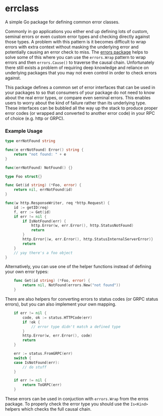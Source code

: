 # errclass
A simple Go package for defining common error classes.

Commonly in go applications you either end up defining lots of custom, seminal errors or even custom error types and checking directly against those types. A problem with this pattern is it becomes difficult to wrap errors with extra context without masking the underlying error and potentially causing an error check to miss. The [errors package](github.com/pkg/errors) helps to solve some of this where you can use the `errors.Wrap` pattern to wrap errors and then `errors.Cause()` to traverse the causal chain. Unfortunately there still exists a problem of requiring deep knowledge and reliance on underlying packages that you may not even control in order to check errors against.

This package defines a common set of error interfaces that can be used in your packages to so that consumers of your package do not need to know about the real error types, or compare even seminal errors. This enables users to worry about the kind of failure rather than its underlying type. These interfaces can be bubbled all the way up the stack to produce proper error codes (or wrapped and converted to another error code) in your RPC of choice (e.g. http or GRPC).

### Example Usage


```go
type errNotFound string

func(e errNotFound) Error() string {
	return "not found: " + e
}

func(errNotFound) NotFound() {}

type Foo struct{}

func Get(id string) (*Foo, error) {
	return nil, errNotFound(id)
}

func(w http.ResponseWriter, req *http.Request) {
	id := getID(req)
	f, err := Get(id)
	if err != nil {
		if IsNotFound(err) {
			http.Error(w, err.Error(), http.StatusNotFound)
			return
		}
		http.Error{(w, err.Error(), http.StatusInternalServerError)}
		return
	}
	// yay there's a foo object
}
```

Alternatively, you can use one of the helper functions instead of defining your own error types:

```go
	func Get(id string) (*Foo, error) {
		return nil, NotFound(errors.New("not found"))
	}
```

There are also helpers for converting errors to status codes (or GRPC status errors), but you can also implement your own mapping.

```go
	if err != nil {
		code, ok := status.HTTPCode(err)
		if !ok {
			// error type didn't match a defined type
		}
		http.Error(w, err.Error(), code)
		return
	}
```

```go
	err := status.FromGRPC(err)
	switch {
	case IsNotFound(err):
		// do stuff
	}
```

```go
	if err != nil {
		return ToGRPC(err)
	}
```

These errors can be used in conjuction with `errors.Wrap` from the erros package. To properly check the error type you should use the `Is<Kind>` helpers which checks the full causal chain.
